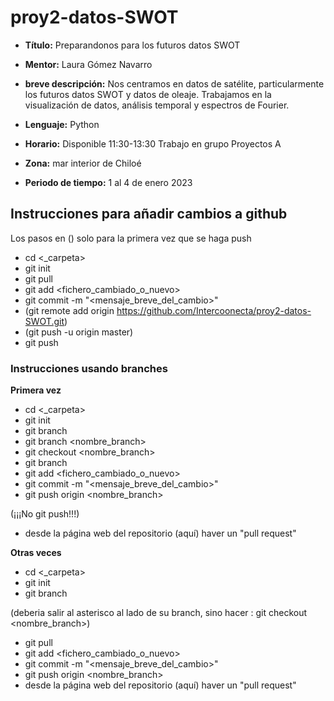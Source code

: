 # proy2-datos-SWOT

- **Título:** Preparandonos para los futuros datos SWOT
- **Mentor:** Laura Gómez Navarro
- **breve descripción:** Nos centramos en datos de satélite, particularmente los futuros datos SWOT y datos de oleaje.  Trabajamos en la visualización de datos, análisis temporal y espectros de Fourier.
- **Lenguaje:** Python
- **Horario:** Disponible 11:30-13:30 Trabajo en grupo Proyectos A

- **Zona:** mar interior de Chiloé
- **Periodo de tiempo:** 1 al 4 de enero 2023

## Instrucciones para añadir cambios a github
Los pasos en () solo para la primera vez que se haga push

- cd <_carpeta>
- git init
- git pull
- git add <fichero_cambiado_o_nuevo>
- git commit -m "<mensaje_breve_del_cambio>"
- (git remote add origin https://github.com/Intercoonecta/proy2-datos-SWOT.git)
- (git push -u origin master)
- git push
    
### Instrucciones usando branches

**Primera vez**
- cd <_carpeta>
- git init
- git branch
- git branch <nombre_branch>
- git checkout <nombre_branch>
- git branch
- git add <fichero_cambiado_o_nuevo>
- git commit -m "<mensaje_breve_del_cambio>"
- git push origin <nombre_branch> 
    
(¡¡¡No git push!!!)
   
- desde la página web del repositorio (aquí) haver un "pull request"

**Otras veces**
- cd <_carpeta>
- git init
- git branch

(deberia salir al asterisco al lado de su branch, sino hacer : git checkout <nombre_branch>)

- git pull
- git add <fichero_cambiado_o_nuevo>
- git commit -m "<mensaje_breve_del_cambio>"
- git push origin <nombre_branch> 
- desde la página web del repositorio (aquí) haver un "pull request"
